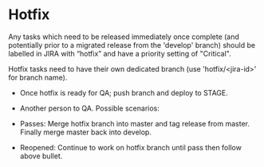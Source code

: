 # Hotfix

Any tasks which need to be released immediately once complete \(and potentially prior to a migrated release from the 'develop' branch\) should be labelled in JIRA with “hotfix” and have a priority setting of "Critical".

Hotfix tasks need to have their own dedicated branch \(use 'hotfix\/&lt;jira-id&gt;' for branch name\).

* Once hotfix is ready for QA; push branch and deploy to STAGE.

* Another person to QA. Possible scenarios:

 * Passes: Merge hotfix branch into master and tag release from master. Finally merge master back into develop.

 * Reopened: Continue to work on hotfix branch until pass then follow above bullet.




